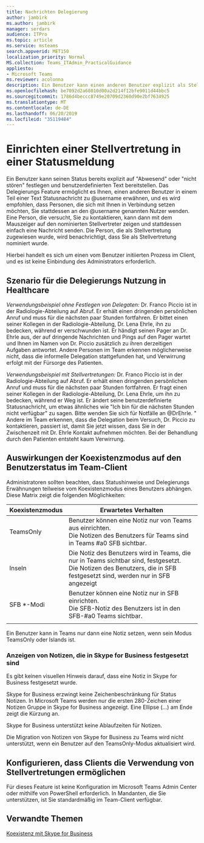```yaml
---
title: Nachrichten Delegierung
author: jambirk
ms.author: jambirk
manager: serdars
audience: ITPro
ms.topic: article
ms.service: msteams
search.appverid: MET150
localization_priority: Normal
MS.collection: Teams_ITAdmin_PracticalGuidance
appliesto:
- Microsoft Teams
ms.reviewer: acolonna
description: Ein Benutzer kann einen anderen Benutzer explizit als Stellvertretung in seiner Statusmeldung einrichten.
ms.openlocfilehash: be7092d2a68010d00a2d214f12bfe9011d44bbc5
ms.sourcegitcommit: 1786d4beccc8749e20709d2360d90e2bf7634925
ms.translationtype: MT
ms.contentlocale: de-DE
ms.lasthandoff: 06/20/2019
ms.locfileid: "35119484"
---
```

# <a name="set-a-delegate-in-a-status-message"></a>Einrichten einer Stellvertretung in einer Statusmeldung

Ein Benutzer kann seinen Status bereits explizit auf "Abwesend" oder "nicht stören" festlegen und benutzerdefinierten Text bereitstellen. Das Delegierungs Feature ermöglicht es Ihnen, einen anderen Benutzer in einem Teil einer Text Statusnachricht zu @username erwähnen, und es wird empfohlen, dass Personen, die sich mit Ihnen in Verbindung setzen möchten, Sie stattdessen an den @username genannten Nutzer wenden. Eine Person, die versucht, Sie zu kontaktieren, kann dann mit dem Mauszeiger auf den nominierten Stellvertreter zeigen und stattdessen einfach eine Nachricht senden.  Die Person, die als Stellvertretung zugewiesen wurde, wird benachrichtigt, dass Sie als Stellvertretung nominiert wurde.

Hierbei handelt es sich um einen vom Benutzer initiierten Prozess im Client, und es ist keine Einbindung des Administrators erforderlich.

## <a name="delegation-use-scenario-in-healthcare"></a>Szenario für die Delegierungs Nutzung in Healthcare

*Verwendungsbeispiel ohne Festlegen von Delegaten:*  Dr. Franco Piccio ist in der Radiologie-Abteilung auf Abruf. Er erhält einen dringenden persönlichen Anruf und muss für die nächsten paar Stunden fortfahren. Er bittet einen seiner Kollegen in der Radiologie-Abteilung, Dr. Lena Ehrle, ihn zu bedecken, während er verschwunden ist. Er händigt seinen Pager an Dr. Ehrle aus, der auf dringende Nachrichten und Pings auf den Pager wartet und Ihnen im Namen von Dr. Piccio zusätzlich zu ihren derzeitigen Aufgaben antwortet. Andere Personen im Team erkennen möglicherweise nicht, dass die informelle Delegation stattgefunden hat, und Verwirrung erfolgt mit der Fürsorge des Patienten.

*Verwendungsbeispiel mit Stellvertretungen:* Dr. Franco Piccio ist in der Radiologie-Abteilung auf Abruf. Er erhält einen dringenden persönlichen Anruf und muss für die nächsten paar Stunden fortfahren. Er fragt einen seiner Kollegen in der Radiologie-Abteilung, Dr. Lena Ehrle, um ihn zu bedecken, während er Weg ist. Er ändert seine benutzerdefinierte Statusnachricht, um etwas ähnliches wie "Ich bin für die nächsten Stunden nicht verfügbar" zu sagen. Bitte wenden Sie sich für Notfälle an @DrEhrle. "  Andere im Team erkennen, dass die Delegation beim Versuch, Dr. Piccio zu kontaktieren, passiert ist, damit Sie jetzt wissen, dass Sie in der Zwischenzeit mit Dr. Ehrle Kontakt aufnehmen möchten. Bei der Behandlung durch den Patienten entsteht kaum Verwirrung.

## <a name="impact-of-co-existence-modes-on-user-status-in-the-teams-client"></a>Auswirkungen der Koexistenzmodus auf den Benutzerstatus im Team-Client

Administratoren sollten beachten, dass Statushinweise und Delegierungs Erwähnungen teilweise vom Koexistenzmodus eines Benutzers abhängen. Diese Matrix zeigt die folgenden Möglichkeiten:

|Koexistenzmodus | Erwartetes Verhalten|
|---|---|
|TeamsOnly |Benutzer können eine Notiz nur von Teams aus einrichten. <br> Die Notizen des Benutzers für Teams sind in Teams #a0 SFB sichtbar. |
|Inseln | Die Notiz des Benutzers wird in Teams, die nur in Teams sichtbar sind, festgesetzt. <br> Die Notizen des Benutzers, die in SFB festgesetzt sind, werden nur in SFB angezeigt |
|SFB *-Modi | Benutzer können eine Notiz nur in SFB einrichten. <br> Die SFB-Notiz des Benutzers ist in den SFB-#a0 Teams sichtbar.  |
|||

Ein Benutzer kann in Teams nur dann eine Notiz setzen, wenn sein Modus TeamsOnly oder Islands ist.  

### <a name="displaying-notes-set-in-skype-for-business"></a>Anzeigen von Notizen, die in Skype for Business festgesetzt sind
  
Es gibt keinen visuellen Hinweis darauf, dass eine Notiz in Skype for Business festgesetzt wurde.

Skype for Business erzwingt keine Zeichenbeschränkung für Status Notizen. In Microsoft Teams werden nur die ersten 280-Zeichen einer Notizen Gruppe in Skype for Business angezeigt. Eine Ellipse (...) am Ende zeigt die Kürzung an.
  
Skype for Business unterstützt keine Ablaufzeiten für Notizen.

Die Migration von Notizen von Skype for Business zu Teams wird nicht unterstützt, wenn ein Benutzer auf den TeamsOnly-Modus aktualisiert wird.

## <a name="configure-allowing-clients-to-use-delegates"></a>Konfigurieren, dass Clients die Verwendung von Stellvertretungen ermöglichen

Für dieses Feature ist keine Konfiguration im Microsoft Teams Admin Center oder mithilfe von PowerShell erforderlich. In Mandanten, die Sie unterstützen, ist Sie standardmäßig im Team-Client verfügbar.

## <a name="related-topics"></a>Verwandte Themen

[Koexistenz mit Skype for Business](../../coexistence-chat-calls-presence.md)
